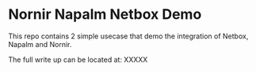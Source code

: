 # Nornir Napalm Netbox Demo

This repo contains 2 simple usecase that demo the integration of Netbox, Napalm and Nornir.

The full write up can be located at: XXXXX
